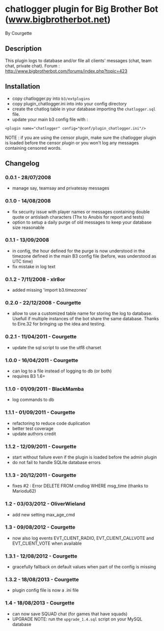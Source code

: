 chatlogger plugin for Big Brother Bot (www.bigbrotherbot.net)
=============================================================

By Courgette


Description
-----------

This plugin logs to database and/or file all clients' messages (chat, team chat, private chat).
Forum : http://www.bigbrotherbot.com/forums/index.php?topic=423


Installation
------------

 * copy chatlogger.py into `b3/extplugins`
 * copy plugin_chatlogger.ini into into your config directory
 * create the chatlog table in your database importing the `chatlogger.sql` file.
 * update your main b3 config file with :
```
<plugin name="chatlogger" config="@conf/plugin_chatlogger.ini"/>
```

NOTE : if you are using the censor plugin, make sure the chatlogger plugin is loaded before the censor plugin or you
won't log any messages containing censored words.


Changelog
---------

### 0.0.1 - 28/07/2008
 - manage say, teamsay and privatesay messages
 
### 0.1.0 - 14/08/2008
 - fix security issue with player names or messages containing double quote or antislash characters (Thx to Anubis for report and tests)
 - option to setup a daily purge of old messages to keep your database size reasonable
 
### 0.1.1 - 13/09/2008
 - in config, the hour defined for the purge is now understood in the timezone defined in the main B3 config file (before, was understood as UTC time)
 - fix mistake in log text

### 0.1.2 - 7/11/2008 - xlr8or
 - added missing 'import b3.timezones'

### 0.2.0 - 22/12/2008 - Courgette
 - allow to use a customized table name for storing the
   log to database. Usefull if multiple instances of the
   bot share the same database.
   Thanks to Eire.32 for bringing up the idea and testing.
   
### 0.2.1 - 11/04/2011 - Courgette
 - update the sql script to use the utf8 charset

### 1.0.0 - 16/04/2011 - Courgette
 - can log to a file instead of logging to db (or both)
 - requires B3 1.6+ 

### 1.1.0 - 01/09/2011 - BlackMamba
 - log commands to db

### 1.1.1 - 01/09/2011 - Courgette
 - refactoring to reduce code duplication
 - better test coverage
 - update authors credit

### 1.1.2 - 12/09/2011 - Courgette
 - start without failure even if the plugin is loaded before the admin plugin
 - do not fail to handle SQLite database errors

### 1.1.3 - 20/12/2011 - Courgette
 - fixes #2 : Error DELETE FROM cmdlog WHERE msg_time (thanks to Mariodu62)

### 1.2 - 03/03/2012 - OliverWieland
 - add new setting max_age_cmd

### 1.3 - 09/08/2012 - Courgette
 - now also log events EVT_CLIENT_RADIO, EVT_CLIENT_CALLVOTE and EVT_CLIENT_VOTE when available

### 1.3.1 - 12/08/2012 - Courgette
 - gracefully fallback on default values when part of the config is missing

### 1.3.2 - 18/08/2013 - Courgette
 - plugin config file is now a .ini file

### 1.4 - 18/08/2013 - Courgette
 - can now save SQUAD chat (for games that have squads)
 - UPGRADE NOTE: run the `upgrade_1.4.sql` script on your MySQL database
